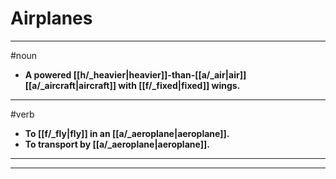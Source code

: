 # Airplanes
---
#noun
- **A powered [[h/_heavier|heavier]]-than-[[a/_air|air]] [[a/_aircraft|aircraft]] with [[f/_fixed|fixed]] wings.**
---
#verb
- **To [[f/_fly|fly]] in an [[a/_aeroplane|aeroplane]].**
- **To transport by [[a/_aeroplane|aeroplane]].**
---
---
